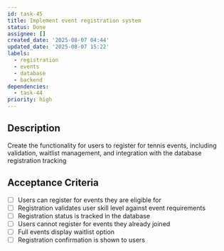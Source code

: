 ```yaml
---
id: task-45
title: Implement event registration system
status: Done
assignee: []
created_date: '2025-08-07 04:44'
updated_date: '2025-08-07 15:22'
labels:
  - registration
  - events
  - database
  - backend
dependencies:
  - task-44
priority: high
---
```


## Description

Create the functionality for users to register for tennis events, including validation, waitlist management, and integration with the database registration tracking

## Acceptance Criteria

- [ ] Users can register for events they are eligible for
- [ ] Registration validates user skill level against event requirements
- [ ] Registration status is tracked in the database
- [ ] Users cannot register for events they already joined
- [ ] Full events display waitlist option
- [ ] Registration confirmation is shown to users
